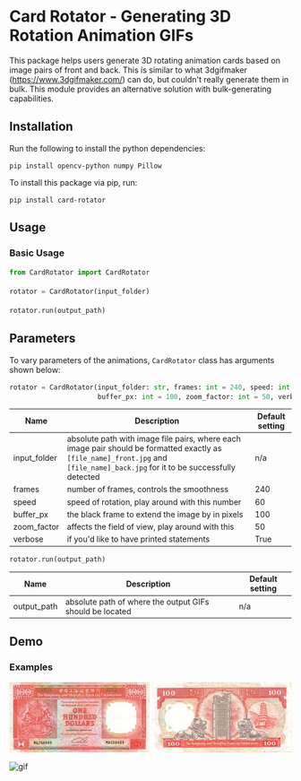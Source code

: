 # Card Rotator - Generating 3D Rotation Animation GIFs

This package helps users generate 3D rotating animation cards based on image pairs of front and back. This is similar to what 3dgifmaker (https://www.3dgifmaker.com/) can do, but couldn't really generate them in bulk. This module provides an alternative solution with bulk-generating capabilities.


## Installation

Run the following to install the python dependencies:

```
pip install opencv-python numpy Pillow
```

To install this package via pip, run:
```
pip install card-rotator
```

## Usage

### Basic Usage
```Python
from CardRotator import CardRotator

rotator = CardRotator(input_folder)

rotator.run(output_path)
```

## Parameters
To vary parameters of the animations, `CardRotator` class has arguments shown below:

```Python
rotator = CardRotator(input_folder: str, frames: int = 240, speed: int = 60, 
                      buffer_px: int = 100, zoom_factor: int = 50, verbose: bool = True)
```

| Name           |   Description                                                       | Default setting  |
|  -------  | ----- |   ------   |   
|   input_folder      | absolute path with image file pairs, where each image pair should be formatted exactly as `[file_name]_front.jpg` and `[file_name]_back.jpg` for it to be successfully detected                                       | n/a     |                                           
|   frames     |   number of frames, controls the smoothness                          | 240 |
|   speed  |   speed of rotation, play around with this number                           | 60 |
|   buffer_px      |   the black frame to extend the image by in pixels                 | 100 | 
|   zoom_factor    |  affects the field of view, play around with this                     | 50 | 
|   verbose    |  if you'd like to have printed statements                   | True | 

```Python
rotator.run(output_path)
```
| Name           |   Description                                                       | Default setting  |
|  -------  | ----- |   ------   |   
|   output_path      | absolute path of where the output GIFs should be located                                        | n/a     | 


## Demo

### Examples
![1_front](https://github.com/yoshi-man/CardRotator/blob/main/examples/1_front.jpg?raw=true)
![1_back](https://github.com/yoshi-man/CardRotator/blob/main/examples/1_back.jpg?raw=true)

![gif](https://github.com/yoshi-man/CardRotator/blob/main/examples/1.gif)

